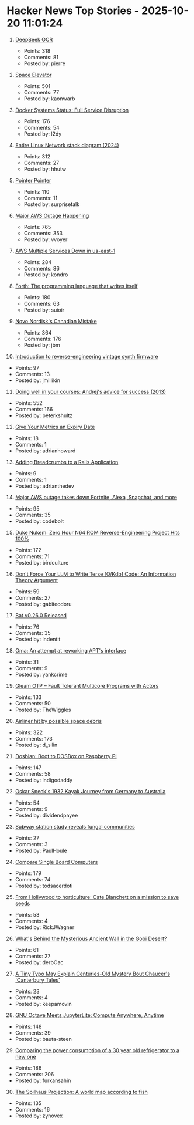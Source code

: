 # Hacker News Top Stories - 2025-10-20 11:01:24

1. [DeepSeek OCR](https://github.com/deepseek-ai/DeepSeek-OCR)
   - Points: 318
   - Comments: 81
   - Posted by: pierre

2. [Space Elevator](https://neal.fun/space-elevator/)
   - Points: 501
   - Comments: 77
   - Posted by: kaonwarb

3. [Docker Systems Status: Full Service Disruption](https://www.dockerstatus.com/pages/incident/533c6539221ae15e3f000031/68f5e1c741c825463df7486c)
   - Points: 176
   - Comments: 54
   - Posted by: l2dy

4. [Entire Linux Network stack diagram (2024)](https://zenodo.org/records/14179366)
   - Points: 312
   - Comments: 27
   - Posted by: hhutw

5. [Pointer Pointer](https://pointerpointer.com)
   - Points: 110
   - Comments: 11
   - Posted by: surprisetalk

6. [Major AWS Outage Happening](https://old.reddit.com/r/aws/comments/1obd3lx/dynamodb_down_useast1/)
   - Points: 765
   - Comments: 353
   - Posted by: vvoyer

7. [AWS Multiple Services Down in us-east-1](https://health.aws.amazon.com/health/status?ts=20251020)
   - Points: 284
   - Comments: 86
   - Posted by: kondro

8. [Forth: The programming language that writes itself](https://ratfactor.com/forth/the_programming_language_that_writes_itself.html)
   - Points: 180
   - Comments: 63
   - Posted by: suioir

9. [Novo Nordisk's Canadian Mistake](https://www.science.org/content/blog-post/novo-nordisk-s-canadian-mistake)
   - Points: 364
   - Comments: 176
   - Posted by: jbm

10. [Introduction to reverse-engineering vintage synth firmware](https://ajxs.me/blog/Introduction_to_Reverse-Engineering_Vintage_Synth_Firmware.html)
   - Points: 97
   - Comments: 13
   - Posted by: jmillikin

11. [Doing well in your courses: Andrej's advice for success (2013)](https://cs.stanford.edu/people/karpathy/advice.html)
   - Points: 552
   - Comments: 166
   - Posted by: peterkshultz

12. [Give Your Metrics an Expiry Date](https://adrianhoward.com/posts/give-your-metrics-an-expiry-date/)
   - Points: 18
   - Comments: 1
   - Posted by: adrianhoward

13. [Adding Breadcrumbs to a Rails Application](https://avohq.io/blog/breadcrumbs-rails)
   - Points: 9
   - Comments: 1
   - Posted by: adrianthedev

14. [Major AWS outage takes down Fortnite, Alexa, Snapchat, and more](https://www.theverge.com/news/802486/aws-outage-alexa-fortnite-snapchat-offline)
   - Points: 95
   - Comments: 35
   - Posted by: codebolt

15. [Duke Nukem: Zero Hour N64 ROM Reverse-Engineering Project Hits 100%](https://github.com/Gillou68310/DukeNukemZeroHour)
   - Points: 172
   - Comments: 71
   - Posted by: birdculture

16. [Don't Force Your LLM to Write Terse [Q/Kdb] Code: An Information Theory Argument](https://medium.com/@gabiteodoru/dont-force-your-llm-to-write-terse-code-an-argument-from-information-theory-for-q-kdb-developers-04077c5b7038)
   - Points: 59
   - Comments: 27
   - Posted by: gabiteodoru

17. [Bat v0.26.0 Released](https://github.com/sharkdp/bat/releases/tag/v0.26.0)
   - Points: 76
   - Comments: 35
   - Posted by: indentit

18. [Oma: An attempt at reworking APT's interface](https://github.com/AOSC-Dev/oma)
   - Points: 31
   - Comments: 9
   - Posted by: yankcrime

19. [Gleam OTP – Fault Tolerant Multicore Programs with Actors](https://github.com/gleam-lang/otp)
   - Points: 133
   - Comments: 50
   - Posted by: TheWiggles

20. [Airliner hit by possible space debris](https://avbrief.com/united-max-hit-by-falling-object-at-36000-feet/)
   - Points: 322
   - Comments: 173
   - Posted by: d_silin

21. [Dosbian: Boot to DOSBox on Raspberry Pi](https://cmaiolino.wordpress.com/dosbian/)
   - Points: 147
   - Comments: 58
   - Posted by: indigodaddy

22. [Oskar Speck's 1932 Kayak Journey from Germany to Australia](https://nswskc.wordpress.com/2002/10/24/incredible-journey-50/)
   - Points: 54
   - Comments: 9
   - Posted by: dividendpayee

23. [Subway station study reveals fungal communities](https://phys.org/news/2025-09-subway-station-reveals-fungal-communities.html)
   - Points: 27
   - Comments: 3
   - Posted by: PaulHoule

24. [Compare Single Board Computers](https://sbc.compare/)
   - Points: 179
   - Comments: 74
   - Posted by: todsacerdoti

25. [From Hollywood to horticulture: Cate Blanchett on a mission to save seeds](https://www.bbc.com/news/articles/cwy7ekl4yl8o)
   - Points: 53
   - Comments: 4
   - Posted by: RickJWagner

26. [What's Behind the Mysterious Ancient Wall in the Gobi Desert?](https://news.artnet.com/art-world/the-hunt-gobi-wall-mongolia-2674588)
   - Points: 61
   - Comments: 27
   - Posted by: derbOac

27. [A Tiny Typo May Explain Centuries-Old Mystery Bout Chaucer's 'Canterbury Tales'](https://www.smithsonianmag.com/smart-news/a-tiny-typo-may-explain-a-centuries-old-mystery-about-chaucers-canterbury-tales-and-troilus-and-criseyde-180986991/)
   - Points: 23
   - Comments: 4
   - Posted by: keepamovin

28. [GNU Octave Meets JupyterLite: Compute Anywhere, Anytime](https://blog.jupyter.org/gnu-octave-meets-jupyterlite-compute-anywhere-anytime-8b033afbbcdc)
   - Points: 148
   - Comments: 39
   - Posted by: bauta-steen

29. [Comparing the power consumption of a 30 year old refrigerator to a new one](https://ounapuu.ee/posts/2025/10/14/fridge-power-consumption/)
   - Points: 186
   - Comments: 206
   - Posted by: furkansahin

30. [The Spilhaus Projection: A world map according to fish](https://southernwoodenboatsailing.com/news/the-spilhaus-projection-a-world-map-according-to-fish)
   - Points: 135
   - Comments: 16
   - Posted by: zynovex

